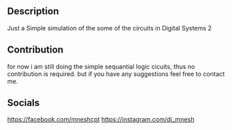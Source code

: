 ## Description
Just a Simple simulation of the some of the circuits in Digital Systems 2

## Contribution
for now i am still doing the simple sequantial logic cicuits, thus no contribution is required.
but if you have any suggestions feel free to contact me.

## Socials
https://facebook.com/mneshcpt
https://instagram.com/dj_mnesh
